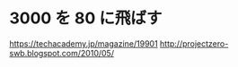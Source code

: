 # 3000 を 80 に飛ばす

https://techacademy.jp/magazine/19901
http://projectzero-swb.blogspot.com/2010/05/

